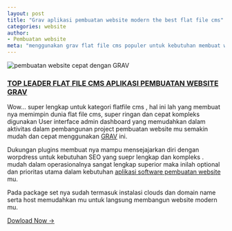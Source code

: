 ```yaml
---
layout: post
title: "Grav aplikasi pembuatan website modern the best flat file cms"
categories: website
author:
- Pembuatan website
meta: "menggunakan grav flat file cms populer untuk kebutuhan membuat website modern"
---
```

![pembuatan website cepat dengan GRAV](https://mesinkasir.github.io/assets/img/grav.png)

### **[TOP LEADER FLAT FILE CMS APLIKASI PEMBUATAN WEBSITE GRAV](/website/2020/03/08/grav.html)**

Wow... super lengkap untuk kategori flatfile cms , hal ini lah yang membuat nya memimpin dunia flat file cms, super ringan dan cepat kompleks digunakan User interface admin dashboard yang memudahkan dalam aktivitas dalam pembangunan project pembuatan website mu semakin mudah dan cepat menggunakan [GRAV](https://getgrav.org/) ini.

Dukungan plugins membuat nya mampu mensejajarkan diri dengan worpdress untuk kebutuhan SEO yang suepr lengkap dan kompleks . mudah dalam operasionalnya sangat lengkap superior maka inilah optional dan prioritas utama dalam kebutuhan [aplikasi software pembuatan website](/website/2020/03/08/grav.html) mu.

Pada package set nya sudah termasuk instalasi clouds dan domain name serta host memudahkan mu untuk langsung membangun website modern mu.

[Dowload Now →](https://mesinkasir.github.io/e-catalog/Creative%20Website%20ART.pdf)